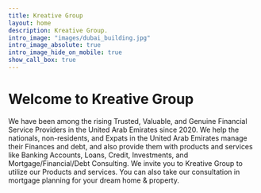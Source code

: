 ```yaml
---
title: Kreative Group
layout: home
description: Kreative Group.
intro_image: "images/dubai_building.jpg"
intro_image_absolute: true
intro_image_hide_on_mobile: true
show_call_box: true
---
```


# Welcome to Kreative Group

We have been among the rising Trusted, Valuable, and Genuine Financial Service Providers in the United Arab Emirates since 2020. We help the nationals, non-residents, and Expats in the United Arab Emirates manage their Finances and debt, and also provide them with products and services like Banking Accounts, Loans, Credit, Investments, and Mortgage/Financial/Debt Consulting. We invite you to Kreative Group to utilize our Products and services. You can also take our consultation in mortgage planning for your dream home & property.
